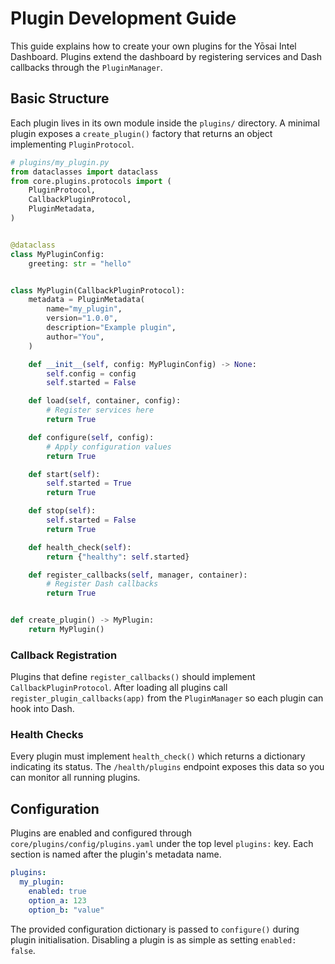 # Plugin Development Guide

This guide explains how to create your own plugins for the Yōsai Intel Dashboard.
Plugins extend the dashboard by registering services and Dash callbacks through
the `PluginManager`.

## Basic Structure

Each plugin lives in its own module inside the `plugins/` directory. A minimal
plugin exposes a `create_plugin()` factory that returns an object implementing
`PluginProtocol`.

```python
# plugins/my_plugin.py
from dataclasses import dataclass
from core.plugins.protocols import (
    PluginProtocol,
    CallbackPluginProtocol,
    PluginMetadata,
)


@dataclass
class MyPluginConfig:
    greeting: str = "hello"


class MyPlugin(CallbackPluginProtocol):
    metadata = PluginMetadata(
        name="my_plugin",
        version="1.0.0",
        description="Example plugin",
        author="You",
    )

    def __init__(self, config: MyPluginConfig) -> None:
        self.config = config
        self.started = False

    def load(self, container, config):
        # Register services here
        return True

    def configure(self, config):
        # Apply configuration values
        return True

    def start(self):
        self.started = True
        return True

    def stop(self):
        self.started = False
        return True

    def health_check(self):
        return {"healthy": self.started}

    def register_callbacks(self, manager, container):
        # Register Dash callbacks
        return True


def create_plugin() -> MyPlugin:
    return MyPlugin()
```

### Callback Registration

Plugins that define `register_callbacks()` should implement
`CallbackPluginProtocol`. After loading all plugins call
`register_plugin_callbacks(app)` from the `PluginManager` so each plugin can
hook into Dash.

### Health Checks

Every plugin must implement `health_check()` which returns a dictionary
indicating its status. The `/health/plugins` endpoint exposes this data so you
can monitor all running plugins.

## Configuration

Plugins are enabled and configured through `core/plugins/config/plugins.yaml` under the top
level `plugins:` key. Each section is named after the plugin's metadata name.

```yaml
plugins:
  my_plugin:
    enabled: true
    option_a: 123
    option_b: "value"
```

The provided configuration dictionary is passed to `configure()` during plugin
initialisation. Disabling a plugin is as simple as setting `enabled: false`.

